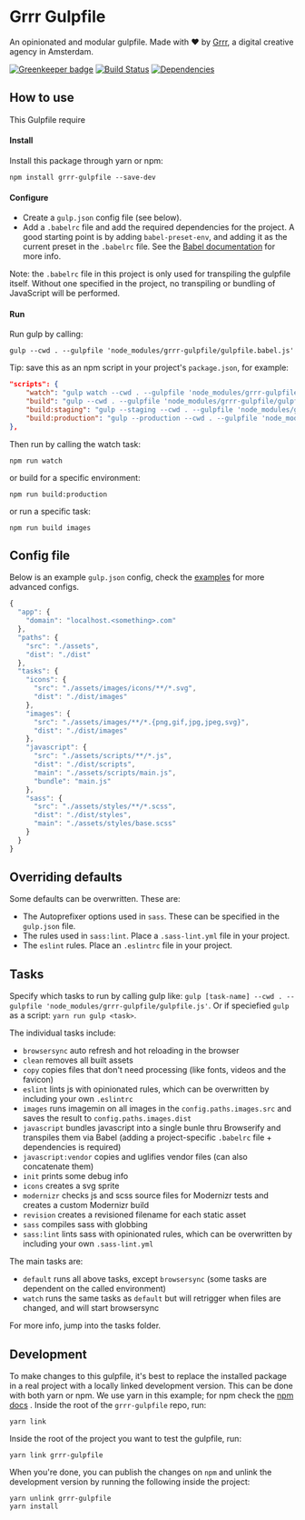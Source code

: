 # Grrr Gulpfile
An opinionated and modular gulpfile.
Made with ❤️ by [Grrr](https://grrr.nl/), a digital creative agency in Amsterdam.

[![Greenkeeper badge](https://badges.greenkeeper.io/grrr-amsterdam/gulpfile.svg)](https://greenkeeper.io/)
[![Build Status](https://travis-ci.org/grrr-amsterdam/gulpfile.svg)](https://travis-ci.org/grrr-amsterdam/gulpfile)
[![Dependencies](https://david-dm.org/grrr-amsterdam/gulpfile.svg)](https://david-dm.org/grrr-amsterdam/gulpfile)


## How to use
This Gulpfile require

#### Install
Install this package through yarn or npm:
```
npm install grrr-gulpfile --save-dev
```

#### Configure
- Create a `gulp.json` config file (see below).
- Add a `.babelrc` file and add the required dependencies for the project. A good starting point is by adding `babel-preset-env`, and adding it as the current preset in the `.babelrc` file. See the [Babel documentation](https://babeljs.io/docs/plugins/preset-env/) for more info.

Note: the `.babelrc` file in this project is only used for transpiling the gulpfile itself. Without one specified in the project, no transpiling or bundling of JavaScript will be performed.

#### Run
Run gulp by calling:
```
gulp --cwd . --gulpfile 'node_modules/grrr-gulpfile/gulpfile.babel.js'
```

Tip: save this as an npm script in your project's `package.json`, for example:
```json
"scripts": {
    "watch": "gulp watch --cwd . --gulpfile 'node_modules/grrr-gulpfile/gulpfile.babel.js'",
    "build": "gulp --cwd . --gulpfile 'node_modules/grrr-gulpfile/gulpfile.babel.js'",
    "build:staging": "gulp --staging --cwd . --gulpfile 'node_modules/grrr-gulpfile/gulpfile.babel.js'",
    "build:production": "gulp --production --cwd . --gulpfile 'node_modules/grrr-gulpfile/gulpfile.babel.js'"
},
```
Then run by calling the watch task:
```
npm run watch
```
or build for a specific environment:
```
npm run build:production
```
or run a specific task:
```
npm run build images
```

## Config file
Below is an example `gulp.json` config, check the [examples](https://github.com/grrr-amsterdam/gulpfile/tree/master/examples) for more advanced configs.

```javascript
{
  "app": {
    "domain": "localhost.<something>.com"
  },
  "paths": {
    "src": "./assets",
    "dist": "./dist"
  },
  "tasks": {
    "icons": {
      "src": "./assets/images/icons/**/*.svg",
      "dist": "./dist/images"
    },
    "images": {
      "src": "./assets/images/**/*.{png,gif,jpg,jpeg,svg}",
      "dist": "./dist/images"
    },
    "javascript": {
      "src": "./assets/scripts/**/*.js",
      "dist": "./dist/scripts",
      "main": "./assets/scripts/main.js",
      "bundle": "main.js"
    },
    "sass": {
      "src": "./assets/styles/**/*.scss",
      "dist": "./dist/styles",
      "main": "./assets/styles/base.scss"
    }
  }
}
```

## Overriding defaults
Some defaults can be overwritten. These are:

- The Autoprefixer options used in `sass`. These can be specified in the `gulp.json` file.
- The rules used in `sass:lint`. Place a `.sass-lint.yml` file in your project.
- The `eslint` rules. Place an `.eslintrc` file in your project.

## Tasks
Specify which tasks to run by calling gulp like: `gulp [task-name] --cwd . --gulpfile 'node_modules/grrr-gulpfile/gulpfile.js'`. Or if speciefied `gulp` as a script: `yarn run gulp <task>`.

The individual tasks include:

- `browsersync` auto refresh and hot reloading in the browser
- `clean` removes all built assets
- `copy` copies files that don't need processing (like fonts, videos and the favicon)
- `eslint` lints js with opinionated rules, which can be overwritten by including your own `.eslintrc`
- `images` runs imagemin on all images in the `config.paths.images.src` and saves the result to `config.paths.images.dist`
- `javascript` bundles javascript into a single bunle thru Browserify and transpiles them via Babel (adding a project-specific `.babelrc` file + dependencies is required)
- `javascript:vendor` copies and uglifies vendor files (can also concatenate them)
- `init` prints some debug info
- `icons` creates a svg sprite
- `modernizr` checks js and scss source files for Modernizr tests and creates a custom Modernizr build
- `revision` creates a revisioned filename for each static asset
- `sass` compiles sass with globbing
- `sass:lint` lints sass with opinionated rules, which can be overwritten by including your own `.sass-lint.yml`

The main tasks are:

- `default` runs all above tasks, except `browsersync` (some tasks are dependent on the called environment)
- `watch` runs the same tasks as `default` but will retrigger when files are changed, and will start browsersync

For more info, jump into the tasks folder.

## Development
To make changes to this gulpfile, it's best to replace the installed package in a real project with a locally linked development version. This can be done with both yarn or npm. We use yarn in this example; for npm check the [npm docs](https://docs.npmjs.com/cli/link) . Inside the root of the `grrr-gulpfile` repo, run:
```
yarn link
```
Inside the root of the project you want to test the gulpfile, run:
```
yarn link grrr-gulpfile
```
When you're done, you can publish the changes on `npm` and unlink the development version by running the following inside the project:
```
yarn unlink grrr-gulpfile
yarn install
```

